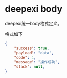 # deepexi body

deepexi统一body格式定义。

格式如下
```json
{
    "success": true,
    "payload": "data",
    "code": 1,
    "message": "操作成功",
    "stack": null,
}
```

